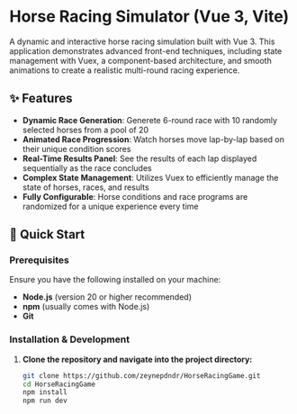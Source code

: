 #  Horse Racing Simulator (Vue 3, Vite)

A dynamic and interactive horse racing simulation built with Vue 3. This application demonstrates advanced front-end techniques, including state management with Vuex, a component-based architecture, and smooth animations to create a realistic multi-round racing experience.

## ✨ Features

- **Dynamic Race Generation**: Generete 6-round race with 10 randomly selected horses from a pool of 20
- **Animated Race Progression**: Watch horses move lap-by-lap based on their unique condition scores
- **Real-Time Results Panel**: See the results of each lap displayed sequentially as the race concludes
- **Complex State Management**: Utilizes Vuex to efficiently manage the state of horses, races, and results
- **Fully Configurable**: Horse conditions and race programs are randomized for a unique experience every time

## 🚀 Quick Start

### Prerequisites

Ensure you have the following installed on your machine:
- **Node.js** (version 20 or higher recommended)
- **npm** (usually comes with Node.js)
- **Git**

### Installation & Development

1. **Clone the repository and navigate into the project directory:**
   ```bash
   git clone https://github.com/zeynepdndr/HorseRacingGame.git
   cd HorseRacingGame
   npm install
   npm run dev
